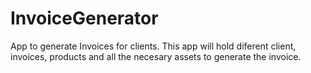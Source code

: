 # InvoiceGenerator
App to generate Invoices for clients. This app will hold diferent client, invoices, products and all the necesary assets to generate the invoice.
